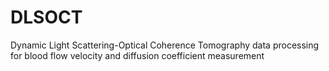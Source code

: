 # DLSOCT
Dynamic Light Scattering-Optical Coherence Tomography data processing for blood flow velocity and diffusion coefficient measurement
